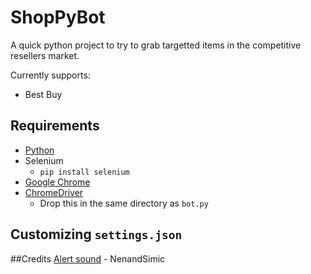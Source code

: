 # ShopPyBot

A quick python project to try to grab targetted items in the competitive resellers market.

Currently supports:
- Best Buy

## Requirements

- [Python](https://www.python.org/downloads/)
- Selenium
     - `pip install selenium`
- [Google Chrome](https://chrome.google.com)
- [ChromeDriver](https://chromedriver.chromium.org/downloads)
     - Drop this in the same directory as `bot.py`

## Customizing `settings.json`


##Credits
[Alert sound](https://opengameart.org/content/picked-coin-echo-2) - NenandSimic